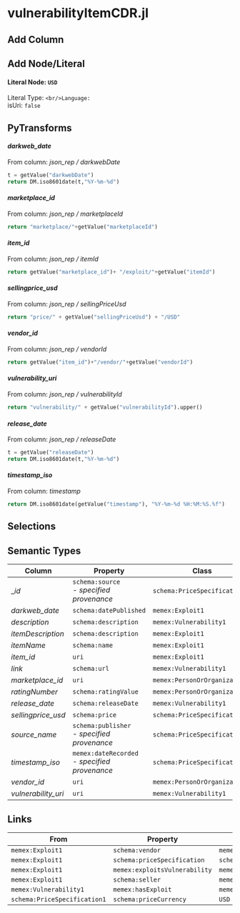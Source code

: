 # vulnerabilityItemCDR.jl

## Add Column

## Add Node/Literal
#### Literal Node: `USD`
Literal Type: ``
<br/>Language: ``
<br/>isUri: `false`


## PyTransforms
#### _darkweb_date_
From column: _json_rep / darkwebDate_
``` python
t = getValue("darkwebDate")
return DM.iso8601date(t,"%Y-%m-%d")
```

#### _marketplace_id_
From column: _json_rep / marketplaceId_
``` python
return "marketplace/"+getValue("marketplaceId")
```

#### _item_id_
From column: _json_rep / itemId_
``` python
return getValue("marketplace_id")+ "/exploit/"+getValue("itemId")
```

#### _sellingprice_usd_
From column: _json_rep / sellingPriceUsd_
``` python
return "price/" + getValue("sellingPriceUsd") + "/USD"
```

#### _vendor_id_
From column: _json_rep / vendorId_
``` python
return getValue("item_id")+"/vendor/"+getValue("vendorId")
```

#### _vulnerability_uri_
From column: _json_rep / vulnerabilityId_
``` python
return "vulnerability/" + getValue("vulnerabilityId").upper()
```

#### _release_date_
From column: _json_rep / releaseDate_
``` python
t = getValue("releaseDate")
return DM.iso8601date(t,"%Y-%m-%d")
```

#### _timestamp_iso_
From column: _timestamp_
``` python
return DM.iso8601date(getValue("timestamp"), "%Y-%m-%d %H:%M:%S.%f")

```


## Selections

## Semantic Types
| Column | Property | Class |
|  ----- | -------- | ----- |
| __id_ | `schema:source`<BR> - _specified provenance_ | `schema:PriceSpecification1`|
| _darkweb_date_ | `schema:datePublished` | `memex:Exploit1`|
| _description_ | `schema:description` | `memex:Vulnerability1`|
| _itemDescription_ | `schema:description` | `memex:Exploit1`|
| _itemName_ | `schema:name` | `memex:Exploit1`|
| _item_id_ | `uri` | `memex:Exploit1`|
| _link_ | `schema:url` | `memex:Vulnerability1`|
| _marketplace_id_ | `uri` | `memex:PersonOrOrganization2`|
| _ratingNumber_ | `schema:ratingValue` | `memex:PersonOrOrganization1`|
| _release_date_ | `schema:releaseDate` | `memex:Vulnerability1`|
| _sellingprice_usd_ | `schema:price` | `schema:PriceSpecification1`|
| _source_name_ | `schema:publisher`<BR> - _specified provenance_ | `schema:PriceSpecification1`|
| _timestamp_iso_ | `memex:dateRecorded`<BR> - _specified provenance_ | `schema:PriceSpecification1`|
| _vendor_id_ | `uri` | `memex:PersonOrOrganization1`|
| _vulnerability_uri_ | `uri` | `memex:Vulnerability1`|


## Links
| From | Property | To |
|  --- | -------- | ---|
| `memex:Exploit1` | `schema:vendor` | `memex:PersonOrOrganization1`|
| `memex:Exploit1` | `schema:priceSpecification` | `schema:PriceSpecification1`|
| `memex:Exploit1` | `memex:exploitsVulnerability` | `memex:Vulnerability1`|
| `memex:Exploit1` | `schema:seller` | `memex:PersonOrOrganization2`|
| `memex:Vulnerability1` | `memex:hasExploit` | `memex:Exploit1`|
| `schema:PriceSpecification1` | `schema:priceCurrency` | `USD`|
